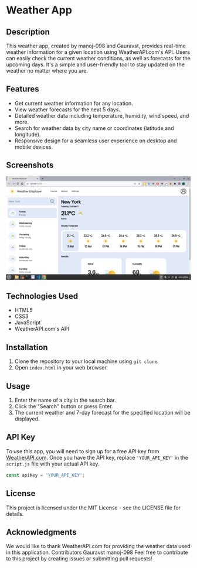 # Weather App

## Description
This weather app, created by manoj-098 and Gauravst, provides real-time weather information for a given location using WeatherAPI.com's API. Users can easily check the current weather conditions, as well as forecasts for the upcoming days. It's a simple and user-friendly tool to stay updated on the weather no matter where you are.

## Features
- Get current weather information for any location.
- View weather forecasts for the next 5 days.
- Detailed weather data including temperature, humidity, wind speed, and more.
- Search for weather data by city name or coordinates (latitude and longitude).
- Responsive design for a seamless user experience on desktop and mobile devices.

## Screenshots
![Screenshot 1](images/screenshots/screenshot1.png)

## Technologies Used
- HTML5
- CSS3
- JavaScript
- WeatherAPI.com's API

## Installation
1. Clone the repository to your local machine using `git clone`.
2. Open `index.html` in your web browser.

## Usage
1. Enter the name of a city in the search bar.
2. Click the "Search" button or press Enter.
3. The current weather and 7-day forecast for the specified location will be displayed.

## API Key
To use this app, you will need to sign up for a free API key from [WeatherAPI.com](https://www.weatherapi.com/). Once you have the API key, replace `'YOUR_API_KEY'` in the `script.js` file with your actual API key.

```javascript
const apiKey = 'YOUR_API_KEY';
```

## License
This project is licensed under the MIT License - see the LICENSE file for details.

## Acknowledgments
We would like to thank WeatherAPI.com for providing the weather data used in this application.
Contributors
Gauravst
manoj-098
Feel free to contribute to this project by creating issues or submitting pull requests!